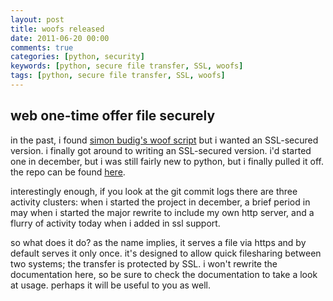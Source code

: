 ```yaml
---
layout: post
title: woofs released
date: 2011-06-20 00:00
comments: true
categories: [python, security]
keywords: [python, secure file transfer, SSL, woofs]
tags: [python, secure file transfer, SSL, woofs]
---
```


## web one-time offer file securely

in the past, i found [simon budig's woof script](http://www.home.unix-ag.org/simon/woof.html)
but i wanted an SSL-secured version. i finally got around to writing an 
SSL-secured version. i'd started one in december, but i was still fairly new to
python, but i finally pulled it off. the repo can be found 
[here](https://github.com/kisom/woofs).

interestingly enough, if you look at the git commit logs there are three 
activity clusters: when i started the project in december, a brief period in
may when i started the major rewrite to include my own http server, and a 
flurry of activity today when i added in ssl support. 

so what does it do? as the name implies, it serves a file via https and by 
default serves it only once. it's designed to allow quick filesharing between
two systems; the transfer is protected by SSL. i won't rewrite the documentation
here, so be sure to check the documentation to take a look at usage. perhaps
it will be useful to you as well.

